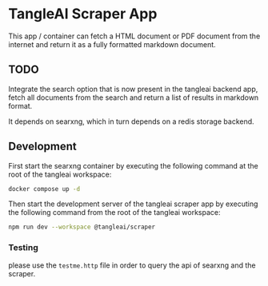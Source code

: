 # TangleAI Scraper App

This app / container can fetch a HTML document or PDF document from the internet and return it as a fully formatted markdown document.

## TODO

Integrate the search option that is now present in the tangleai backend app, fetch all documents from the search and return a list of results in markdown format. 

It depends on searxng, which in turn depends on a redis storage backend.

## Development

First start the searxng container by executing the following command at the root of the tangleai workspace:

```sh
docker compose up -d
```

Then start the development server of the tangleai scraper app by executing the following command from the root of the tangleai workspace:

```sh
npm run dev --workspace @tangleai/scraper
```

### Testing

please use the `testme.http` file in order to query the api of searxng and the scraper.

